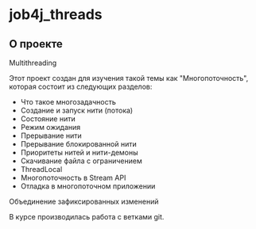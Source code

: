 # job4j_threads

## О проекте

Multithreading

Этот проект создан для изучения такой темы
как "Многопоточность", которая состоит из
следующих разделов:
- Что такое многозадачность
- Создание и запуск нити (потока)
- Состояние нити
- Режим ожидания
- Прерывание нити
- Прерывание блокированной нити
- Приоритеты нитей и нити-демоны
- Скачивание файла с ограничением
- ThreadLocal
- Многопоточность в Stream API
- Отладка в многопоточном приложении

Объединение зафиксированных изменений

В курсе производилась работа с ветками git.
